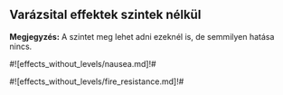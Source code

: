 ## Varázsital effektek szintek nélkül

**Megjegyzés:** A szintet meg lehet adni ezeknél is, de semmilyen hatása nincs.

#![effects_without_levels/nausea.md]!#

#![effects_without_levels/fire_resistance.md]!#
